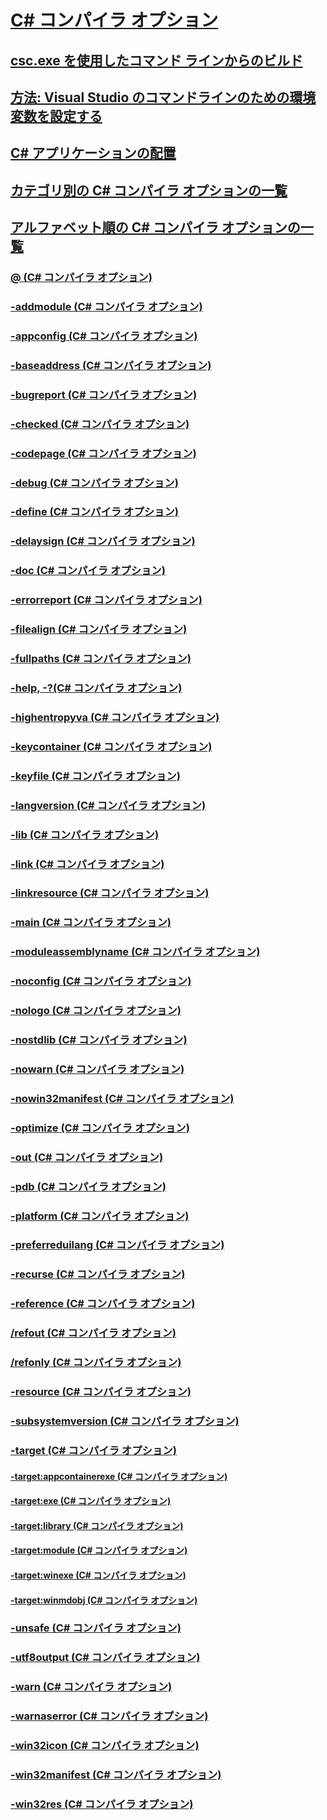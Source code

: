 # [C# コンパイラ オプション](index.md)
## [csc.exe を使用したコマンド ラインからのビルド](command-line-building-with-csc-exe.md)
## [方法: Visual Studio のコマンドラインのための環境変数を設定する](how-to-set-environment-variables-for-the-visual-studio-command-line.md)
## [C# アプリケーションの配置](app-deployment.md)
## [カテゴリ別の C# コンパイラ オプションの一覧](listed-by-category.md)
## [アルファベット順の C# コンパイラ オプションの一覧](listed-alphabetically.md)
### [@ (C# コンパイラ オプション)](response-file-compiler-option.md)
### [-addmodule (C# コンパイラ オプション)](addmodule-compiler-option.md)
### [-appconfig (C# コンパイラ オプション)](appconfig-compiler-option.md)
### [-baseaddress (C# コンパイラ オプション)](baseaddress-compiler-option.md)
### [-bugreport (C# コンパイラ オプション)](bugreport-compiler-option.md)
### [-checked (C# コンパイラ オプション)](checked-compiler-option.md)
### [-codepage (C# コンパイラ オプション)](codepage-compiler-option.md)
### [-debug (C# コンパイラ オプション)](debug-compiler-option.md)
### [-define (C# コンパイラ オプション)](define-compiler-option.md)
### [-delaysign (C# コンパイラ オプション)](delaysign-compiler-option.md)
### [-doc (C# コンパイラ オプション)](doc-compiler-option.md)
### [-errorreport (C# コンパイラ オプション)](errorreport-compiler-option.md)
### [-filealign (C# コンパイラ オプション)](filealign-compiler-option.md)
### [-fullpaths (C# コンパイラ オプション)](fullpaths-compiler-option.md)
### [-help, -?(C# コンパイラ オプション)](help-compiler-option.md)
### [-highentropyva (C# コンパイラ オプション)](highentropyva-compiler-option.md)
### [-keycontainer (C# コンパイラ オプション)](keycontainer-compiler-option.md)
### [-keyfile (C# コンパイラ オプション)](keyfile-compiler-option.md)
### [-langversion (C# コンパイラ オプション)](langversion-compiler-option.md)
### [-lib (C# コンパイラ オプション)](lib-compiler-option.md)
### [-link (C# コンパイラ オプション)](link-compiler-option.md)
### [-linkresource (C# コンパイラ オプション)](linkresource-compiler-option.md)
### [-main (C# コンパイラ オプション)](main-compiler-option.md)
### [-moduleassemblyname (C# コンパイラ オプション)](moduleassemblyname-compiler-option.md)
### [-noconfig (C# コンパイラ オプション)](noconfig-compiler-option.md)
### [-nologo (C# コンパイラ オプション)](nologo-compiler-option.md)
### [-nostdlib (C# コンパイラ オプション)](nostdlib-compiler-option.md)
### [-nowarn (C# コンパイラ オプション)](nowarn-compiler-option.md)
### [-nowin32manifest (C# コンパイラ オプション)](nowin32manifest-compiler-option.md)
### [-optimize (C# コンパイラ オプション)](optimize-compiler-option.md)
### [-out (C# コンパイラ オプション)](out-compiler-option.md)
### [-pdb (C# コンパイラ オプション)](pdb-compiler-option.md)
### [-platform (C# コンパイラ オプション)](platform-compiler-option.md)
### [-preferreduilang (C# コンパイラ オプション)](preferreduilang-compiler-option.md)
### [-recurse (C# コンパイラ オプション)](recurse-compiler-option.md)
### [-reference (C# コンパイラ オプション)](reference-compiler-option.md)
### [/refout (C# コンパイラ オプション)](refout-compiler-option.md)
### [/refonly (C# コンパイラ オプション)](refonly-compiler-option.md)
### [-resource (C# コンパイラ オプション)](resource-compiler-option.md)
### [-subsystemversion (C# コンパイラ オプション)](subsystemversion-compiler-option.md)
### [-target (C# コンパイラ オプション)](target-compiler-option.md)
#### [-target:appcontainerexe (C# コンパイラ オプション)](target-appcontainerexe-compiler-option.md)
#### [-target:exe (C# コンパイラ オプション)](target-exe-compiler-option.md)
#### [-target:library (C# コンパイラ オプション)](target-library-compiler-option.md)
#### [-target:module (C# コンパイラ オプション)](target-module-compiler-option.md)
#### [-target:winexe (C# コンパイラ オプション)](target-winexe-compiler-option.md)
#### [-target:winmdobj (C# コンパイラ オプション)](target-winmdobj-compiler-option.md)
### [-unsafe (C# コンパイラ オプション)](unsafe-compiler-option.md)
### [-utf8output (C# コンパイラ オプション)](utf8output-compiler-option.md)
### [-warn (C# コンパイラ オプション)](warn-compiler-option.md)
### [-warnaserror (C# コンパイラ オプション)](warnaserror-compiler-option.md)
### [-win32icon (C# コンパイラ オプション)](win32icon-compiler-option.md)
### [-win32manifest (C# コンパイラ オプション)](win32manifest-compiler-option.md)
### [-win32res (C# コンパイラ オプション)](win32res-compiler-option.md)

